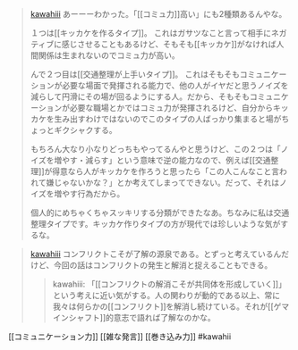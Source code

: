 
> [kawahiii](https://twitter.com/kawahiii/status/1709727324013293799) あーーーわかった。「[[コミュ力]]高い」にも2種類あるんやな。
>
>  １つは[[キッカケを作るタイプ]]。
>  これはガサツなこと言って相手にネガティブに感じさせることもあるけど、そもそも[[キッカケ]]がなければ人間関係は生まれないのでコミュ力が高い。
>
>  んで２つ目は[[交通整理が上手いタイプ]]。
>  これはそもそもコミュニケーションが必要な場面で発揮される能力で、他の人がイヤだと思うノイズを減らして円滑にその場が回るようにする人。だから、そもそもコミュニケーションが必要な職場とかではコミュ力が発揮されるけど、自分からキッカケを生み出すわけではないのでこのタイプの人ばっかり集まると場がちょっとギクシャクする。
>
>  もちろん大なり小なりどっちもやってるんやと思うけど、この２つは「ノイズを増やす・減らす」という意味で逆の能力なので、例えば[[交通整理]]が得意なら人がキッカケを作ろうと思ったら「この人こんなこと言われて嫌じゃないかな？」とか考えてしまってできない。だって、それはノイズを増やす行為だから。
>
>  個人的にめちゃくちゃスッキリする分類ができたなあ。ちなみに私は交通整理タイプです。キッカケ作りタイプの方が現代では珍しいような気がするな。

> [kawahiii](https://twitter.com/kawahiii/status/1709733215961821542) コンフリクトこそが了解の源泉である。とずっと考えているんだけど、今回の話はコンフリクトの発生と解消と捉えることもできる。
>  >kawahiii: 「[[コンフリクトの解消こそが共同体を形成していく]]」という考えに近い気がする。人の関わりが動的である以上、常に我々は何らかの[[コンフリクト]]を解消し続けている。それが[[ゲマインシャフト]]的意志で語れば了解なのかな。

[[コミュニケーション力]]
[[雑な発言]]
[[巻き込み力]]
#kawahii
